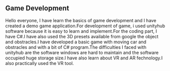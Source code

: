 
## Game Development 

   Hello everyone, I have learn the basics of game development and I have created a demo game application.For development of game, i used unityhub software because it is easy to learn and implement.For the coding part, I have C#.I have also used the 3D presets available from google the object and obstracles.I have developed a basic game with moving car and obstracles and with a bit of C# program.The difficulties I faced with unityhub are the software windows are hard to maintain and the software occupied huge storage size.I have also learn about VR and AR fechnology.I also practically used the VR tool.
